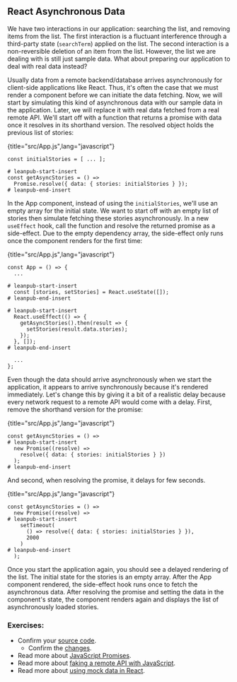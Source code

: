 ## React Asynchronous Data

We have two interactions in our application: searching the list, and removing items from the list. The first interaction is a fluctuant interference through a third-party state (`searchTerm`) applied on the list. The second interaction is a non-reversible deletion of an item from the list. However, the list we are dealing with is still just sample data. What about preparing our application to deal with real data instead?

Usually data from a remote backend/database arrives asynchronously for client-side applications like React. Thus, it's often the case that we must render a component before we can initiate the data fetching. Now, we will start by simulating this kind of asynchronous data with our sample data in the application. Later, we will replace it with real data fetched from a real remote API. We'll start off with a function that returns a promise with data once it resolves in its shorthand version. The resolved object holds the previous list of stories:

{title="src/App.js",lang="javascript"}
~~~~~~~
const initialStories = [ ... ];

# leanpub-start-insert
const getAsyncStories = () =>
  Promise.resolve({ data: { stories: initialStories } });
# leanpub-end-insert
~~~~~~~

In the App component, instead of using the `initialStories`, we'll use an empty array for the initial state. We want to start off with an empty list of stories then simulate fetching these stories asynchronously. In a new `useEffect` hook, call the function and resolve the returned promise as a side-effect. Due to the empty dependency array, the side-effect only runs once the component renders for the first time:

{title="src/App.js",lang="javascript"}
~~~~~~~
const App = () => {
  ...

# leanpub-start-insert
  const [stories, setStories] = React.useState([]);
# leanpub-end-insert

# leanpub-start-insert
  React.useEffect(() => {
    getAsyncStories().then(result => {
      setStories(result.data.stories);
    });
  }, []);
# leanpub-end-insert

  ...
};
~~~~~~~

Even though the data should arrive asynchronously when we start the application, it appears to arrive synchronously because it's rendered immediately. Let's change this by giving it a bit of a realistic delay because every network request to a remote API would come with a delay. First, remove the shorthand version for the promise:

{title="src/App.js",lang="javascript"}
~~~~~~~
const getAsyncStories = () =>
# leanpub-start-insert
  new Promise((resolve) =>
    resolve({ data: { stories: initialStories } })
  );
# leanpub-end-insert
~~~~~~~

And second, when resolving the promise, it delays for few seconds.

{title="src/App.js",lang="javascript"}
~~~~~~~
const getAsyncStories = () =>
  new Promise((resolve) =>
# leanpub-start-insert
    setTimeout(
      () => resolve({ data: { stories: initialStories } }),
      2000
    )
# leanpub-end-insert
  );
~~~~~~~

Once you start the application again, you should see a delayed rendering of the list. The initial state for the stories is an empty array. After the App component rendered, the side-effect hook runs once to fetch the asynchronous data. After resolving the promise and setting the data in the component's state, the component renders again and displays the list of asynchronously loaded stories.

### Exercises:

* Confirm your [source code](https://codesandbox.io/s/github/the-road-to-learn-react/hacker-stories/tree/2021/React-Asynchronous-Data).
  * Confirm the [changes](https://github.com/the-road-to-learn-react/hacker-stories/compare/2021/Inline-Handler-in-JSX...2021/React-Asynchronous-Data).
* Read more about [JavaScript Promises](https://developer.mozilla.org/en-US/docs/Web/JavaScript/Reference/Global_Objects/Promise).
* Read more about [faking a remote API with JavaScript](https://www.robinwieruch.de/javascript-fake-api).
* Read more about [using mock data in React](https://www.robinwieruch.de/react-mock-data).
